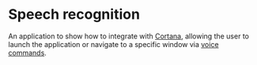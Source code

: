 # Speech recognition
An application to show how to integrate with [Cortana](https://support.microsoft.com/en-us/help/17214/cortana-what-is), allowing the user to launch the application or navigate to a specific window via [voice commands](https://docs.microsoft.com/en-us/windows/uwp/design/input/speech-recognition).
